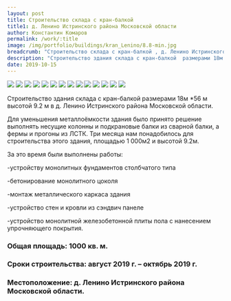 ```yaml
---
layout: post
title: Строительство склада с кран-балкой   
title1: д. Ленино Истринского района Московской области
author: Константин Комаров
permalink: /work/:title
image: /img/portfolio/buildings/kran_Lenino/8.8-min.jpg
breadcrumb: "Строительство склада с кран-балкой , д. Ленино Истринского района Московской области."
description: "Строительство здания склада с кран-балкой  размерами 18м *56 м высотой 9.2 м в д. Ленино Истринского района Московской области."
date: 2019-10-15
---
```

<div class="fotorama"
     data-nav="thumbs"
     data-allowfullscreen="native"
     data-loop="true">
  <img src="/img/portfolio/buildings/kran_Lenino/1-min.jpg">
  <img src="/img/portfolio/buildings/kran_Lenino/3-min.jpg">
  <img src="/img/portfolio/buildings/kran_Lenino/4-min.jpg">
  <img src="/img/portfolio/buildings/kran_Lenino/5-min.jpg">
  <img src="/img/portfolio/buildings/kran_Lenino/6.1-min.jpg">
  <img src="/img/portfolio/buildings/kran_Lenino/6-min.jpg">
  <img src="/img/portfolio/buildings/kran_Lenino/7-min.jpg">
  <img src="/img/portfolio/buildings/kran_Lenino/8-min.jpg">
  <img src="/img/portfolio/buildings/kran_Lenino/9-min.jpg">
  <img src="/img/portfolio/buildings/kran_Lenino/10-min.jpg">
  <img src="/img/portfolio/buildings/kran_Lenino/11-min.jpg">
  <img src="/img/portfolio/buildings/kran_Lenino/12-min.jpg">
  <img src="/img/portfolio/buildings/kran_Lenino/13-min.jpg">
  <img src="/img/portfolio/buildings/kran_Lenino/14-min.jpg">
</div>


Строительство здания склада с кран-балкой  размерами 18м *56 м высотой 9.2 м в д. Ленино Истринского района Московской области.

Для уменьшения металлоёмкости здания было принято решение выполнять несущие колонны и подкрановые балки из сварной балки, а фермы и прогоны из ЛСТК. Три месяца нам понадобилось для строительства этого здания, площадью 1 000м2 и высотой 9.2м.

За это время были выполнены работы:

-устройству монолитных фундаментов столбчатого типа

-бетонирование монолитного цоколя

-монтаж металлического каркаса здания

-устройство стен и кровли из сэндвич панеле

-устройство монолитной железобетонной плиты пола с нанесением упрочняющего покрытия.

### <b>Общая площадь:</b> 1000 кв. м.
### <b>Сроки строительства:</b> август 2019 г. – октябрь 2019 г.
### <b>Местоположение:</b> д. Ленино Истринского района Московской области.



